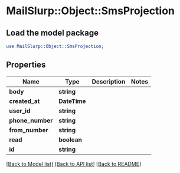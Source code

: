 # MailSlurp::Object::SmsProjection

## Load the model package
```perl
use MailSlurp::Object::SmsProjection;
```

## Properties
Name | Type | Description | Notes
------------ | ------------- | ------------- | -------------
**body** | **string** |  | 
**created_at** | **DateTime** |  | 
**user_id** | **string** |  | 
**phone_number** | **string** |  | 
**from_number** | **string** |  | 
**read** | **boolean** |  | 
**id** | **string** |  | 

[[Back to Model list]](../README#documentation-for-models) [[Back to API list]](../README#documentation-for-api-endpoints) [[Back to README]](../README)


